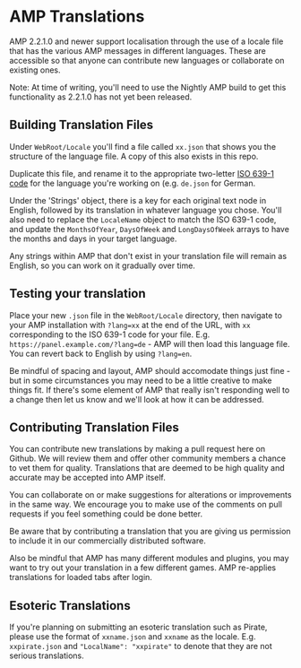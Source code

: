 # AMP Translations

AMP 2.2.1.0 and newer support localisation through the use of a locale file that has the various AMP messages in different languages. These are accessible so that anyone can contribute new languages or collaborate on existing ones.

Note: At time of writing, you'll need to use the Nightly AMP build to get this functionality as 2.2.1.0 has not yet been released.

## Building Translation Files

Under `WebRoot/Locale` you'll find a file called `xx.json` that shows you the structure of the language file. A copy of this also exists in this repo.

Duplicate this file, and rename it to the appropriate two-letter [ISO 639-1 code](https://en.wikipedia.org/wiki/List_of_ISO_639-1_codes) for the language you're working on (e.g. `de.json` for German.

Under the 'Strings' object, there is a key for each original text node in English, followed by its translation in whatever language you chose. You'll also need to replace the `LocaleName` object to match the ISO 639-1 code, and update the `MonthsOfYear`, `DaysOfWeek` and `LongDaysOfWeek` arrays to have the months and days in your target language.

Any strings within AMP that don't exist in your translation file will remain as English, so you can work on it gradually over time.

## Testing your translation

Place your new `.json` file in the `WebRoot/Locale` directory, then navigate to your AMP installation with `?lang=xx` at the end of the URL, with `xx` corresponding to the ISO 639-1 code for your file. E.g. `https://panel.example.com/?lang=de` - AMP will then load this language file. You can revert back to English by using `?lang=en`.

Be mindful of spacing and layout, AMP should accomodate things just fine - but in some circumstances you may need to be a little creative to make things fit. If there's some element of AMP that really isn't responding well to a change then let us know and we'll look at how it can be addressed.

## Contributing Translation Files

You can contribute new translations by making a pull request here on Github. We will review them and offer other community members a chance to vet them for quality. Translations that are deemed to be high quality and accurate may be accepted into AMP itself.

You can collaborate on or make suggestions for alterations or improvements in the same way. We encourage you to make use of the comments on pull requests if you feel something could be done better.

Be aware that by contributing a translation that you are giving us permission to include it in our commercially distributed software.

Also be mindful that AMP has many different modules and plugins, you may want to try out your translation in a few different games. AMP re-applies translations for loaded tabs after login.

## Esoteric Translations

If you're planning on submitting an esoteric translation such as Pirate, please use the format of `xxname.json` and `xxname` as the locale. E.g. `xxpirate.json` and `"LocalName": "xxpirate"` to denote that they are not serious translations.
